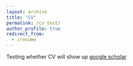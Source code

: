 ```yaml
---
layout: archive
title: "CV"
permalink: /cv_test/
author_profile: true
redirect_from:
  - /resume
---
```



Testing whether CV will show up
[google scholar](https://scholar.google.com/citations?user=6jxHQMIAAAAJ&hl=en)
